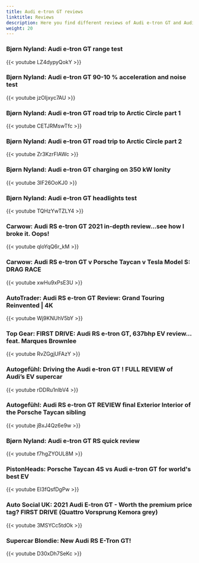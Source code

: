 ```yaml
---
title: Audi e-tron GT reviews
linktitle: Reviews
description: Here you find different reviews of Audi e-tron GT and Audi RS e-tron GT
weight: 20
---
```


### Bjørn Nyland: Audi e-tron GT range test

{{< youtube LZ4dypyQokY >}}

### Bjørn Nyland: Audi e-tron GT 90-10 % acceleration and noise test

{{< youtube jzOIjxyc7AU >}}

### Bjørn Nyland: Audi e-tron GT road trip to Arctic Circle part 1

{{< youtube CETJRMswTfc >}}

### Bjørn Nyland: Audi e-tron GT road trip to Arctic Circle part 2

{{< youtube Zr3KzrFlAWc >}}

### Bjørn Nyland: Audi e-tron GT charging on 350 kW Ionity

{{< youtube 3IF26OoKJ0 >}}

### Bjørn Nyland: Audi e-tron GT headlights test

{{< youtube TQHzYwTZLY4 >}}

### Carwow: Audi RS e-tron GT 2021 in-depth review...see how I broke it. Oops!

{{< youtube qloYqQ6r_kM >}}

### Carwow: Audi RS e-tron GT v Porsche Taycan v Tesla Model S: DRAG RACE

{{< youtube xwHu9xPsE3U >}}

### AutoTrader: Audi RS e-tron GT Review: Grand Touring Reinvented | 4K

{{< youtube Wj9KNUhV5bY >}}

### Top Gear: FIRST DRIVE: Audi RS e-tron GT, 637bhp EV review... feat. Marques Brownlee

{{< youtube RvZGgjUFAzY >}}

### Autogefühl: Driving the Audi e-tron GT ! FULL REVIEW of Audi’s EV supercar

{{< youtube rDDRu1nlbV4 >}}

### Autogefühl: Audi RS e-tron GT REVIEW final Exterior Interior of the Porsche Taycan sibling

{{< youtube jBxJ4Qz6e9w >}}

### Bjørn Nyland: Audi e-tron GT RS quick review

{{< youtube f7hgZYOUL8M >}}

### PistonHeads: Porsche Taycan 4S vs Audi e-tron GT for world's best EV

{{< youtube EI3fQsfDgPw >}}

### Auto Social UK: 2021 Audi E-tron GT - Worth the premium price tag? FIRST DRIVE (Quattro Vorsprung Kemora grey)

{{< youtube 3MSYCc5tdOk >}}

### Supercar Blondie: New Audi RS E-Tron GT!

{{< youtube D30xDh7SeKc >}}